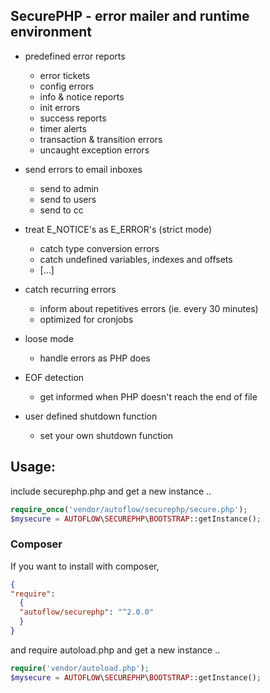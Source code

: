 ## SecurePHP - error mailer and runtime environment

* predefined error reports
  - error tickets
  - config errors
  - info & notice reports
  - init errors
  - success reports
  - timer alerts
  - transaction & transition errors
  - uncaught exception errors

* send errors to email inboxes
  - send to admin
  - send to users
  - send to cc
  
* treat E_NOTICE's as E_ERROR's (strict mode)
  - catch type conversion errors
  - catch undefined variables, indexes and offsets
  - […]
  
* catch recurring errors
  - inform about repetitives errors (ie. every 30 minutes)
  - optimized for cronjobs

* loose mode
  - handle errors as PHP does

* EOF detection
  - get informed when PHP doesn't reach the end of file

* user defined shutdown function
  - set your own shutdown function

## Usage:

include securephp.php and get a new instance ..
```php
require_once('vendor/autoflow/securephp/secure.php');
$mysecure = AUTOFLOW\SECUREPHP\BOOTSTRAP::getInstance();
```

### Composer

If you want to install with composer,
```json
{
"require": 
  {
  "autoflow/securephp": "^2.0.0"
  }
}
```

and require autoload.php and get a new instance ..

```php
require('vendor/autoload.php');
$mysecure = AUTOFLOW\SECUREPHP\BOOTSTRAP::getInstance();
```

